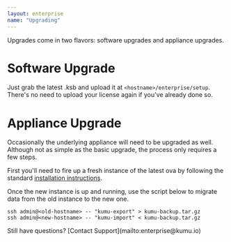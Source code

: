 ```yaml
---
layout: enterprise
name: "Upgrading"
---
```


Upgrades come in two flavors: software upgrades and appliance upgrades.

# Software Upgrade

Just grab the latest .ksb and upload it at `<hostname>/enterprise/setup`.
There's no need to upload your license again if you've already done so.

# Appliance Upgrade

Occasionally the underlying appliance will need to be upgraded as well. Although
not as simple as the basic upgrade, the process only requires a few steps.

First you'll need to fire up a fresh instance of the latest ova by following the standard
<a href="/enterprise/getting-started-with-virtualbox.html">installation instructions</a>.

Once the new instance is up and running, use the script below to migrate data
from the old instance to the new one.

```
ssh admin@<old-hostname> -- "kumu-export" > kumu-backup.tar.gz
ssh admin@<new-hostname> -- "kumu-import" < kumu-backup.tar.gz
```

<footer class="page-footer">
  <div class="next">Still have questions? [Contact Support](mailto:enterprise@kumu.io)</div>
</footer>
